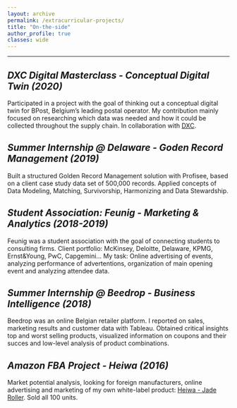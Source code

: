```yaml
---
layout: archive
permalink: /extracurricular-projects/
title: "On-the-side"
author_profile: true
classes: wide
---
```


****

## *DXC Digital Masterclass - Conceptual Digital Twin (2020)*

Participated in a project with the goal of thinking out a conceptual digital twin for BPost, Belgium’s leading postal operator. My contribution mainly focused on researching which data was needed and how it could be collected throughout the supply chain. In collaboration with [DXC](https://www.dxc.technology/).

## *Summer Internship @ Delaware - Goden Record Management (2019)*

Built a structured Golden Record Management solution with Profisee, based on a client case study data set of 500,000 records. Applied concepts of Data Modeling, Matching, Survivorship, Harmonizing and Data Stewardship.   


## *Student Association: Feunig - Marketing & Analytics (2018-2019)*

Feunig was a student association with the goal of connecting students to consulting firms. Client portfolio: McKinsey, Deloitte, Delaware, KPMG, Ernst&Young, PwC, Capgemini...
My task: Online advertising of events, analyzing performance of advertentions, organization of main opening event and analyzing attendee data.


## *Summer Internship @ Beedrop - Business Intelligence (2018)*

Beedrop was an online Belgian retailer platform. I reported on sales, marketing results and customer data with Tableau. Obtained critical insights top and worst selling products, visualized information on coupons and their succes and low-level analysis of product combinations.


## *Amazon FBA Project - Heiwa (2016)*

Market potential analysis, looking for foreign manufacturers, online advertising and marketing of my own white-label product: [Heiwa - Jade Roller](https://www.amazon.com/Jade-Roller-Scraper-Massage-Tool/dp/B077KTPBKP). Sold all 100 units. 
